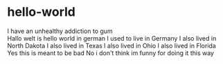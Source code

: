 # hello-world
I have an unhealthy addiction to gum          
Hallo welt is hello world in german
I used to live in Germany 
I also lived in North Dakota
I also lived in Texas
I also lived in Ohio
I also lived in Florida
Yes this is meant to be bad
No i don't think im funny for doing it this way
